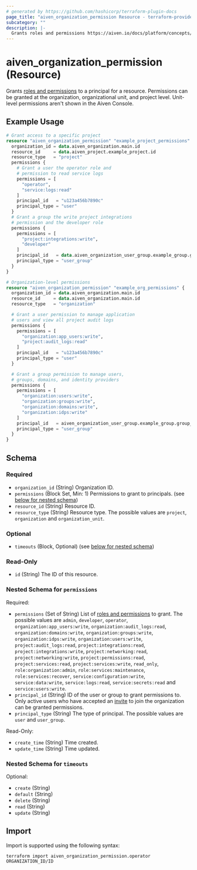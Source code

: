 ```yaml
---
# generated by https://github.com/hashicorp/terraform-plugin-docs
page_title: "aiven_organization_permission Resource - terraform-provider-aiven"
subcategory: ""
description: |-
  Grants roles and permissions https://aiven.io/docs/platform/concepts/permissions to a principal for a resource. Permissions can be granted at the organization, organizational unit, and project level. Unit-level permissions aren't shown in the Aiven Console.
---
```


# aiven_organization_permission (Resource)

Grants [roles and permissions](https://aiven.io/docs/platform/concepts/permissions) to a principal for a resource. Permissions can be granted at the organization, organizational unit, and project level. Unit-level permissions aren't shown in the Aiven Console.

## Example Usage

```terraform
# Grant access to a specific project
resource "aiven_organization_permission" "example_project_permissions" {
  organization_id = data.aiven_organization.main.id
  resource_id     = data.aiven_project.example_project.id
  resource_type   = "project"
  permissions {
    # Grant a user the operator role and 
    # permission to read service logs
    permissions = [
      "operator",
      "service:logs:read"
    ]
    principal_id   = "u123a456b7890c"
    principal_type = "user"
  }
  # Grant a group the write project integrations 
  # permission and the developer role 
  permissions {
    permissions = [
      "project:integrations:write",
      "developer"
    ]
    principal_id   = data.aiven_organization_user_group.example_group.group_id
    principal_type = "user_group"
  }
}

# Organization-level permissions
resource "aiven_organization_permission" "example_org_permissions" {
  organization_id = data.aiven_organization.main.id
  resource_id     = data.aiven_organization.main.id
  resource_type   = "organization"

  # Grant a user permission to manage application 
  # users and view all project audit logs
  permissions {
    permissions = [
      "organization:app_users:write",
      "project:audit_logs:read"
    ]
    principal_id   = "u123a456b7890c" 
    principal_type = "user"
  }

  # Grant a group permission to manage users,
  # groups, domains, and identity providers
  permissions {
    permissions = [
      "organization:users:write",
      "organization:groups:write",
      "organization:domains:write",
      "organization:idps:write"
    ]
    principal_id   = aiven_organization_user_group.example_group.group_id
    principal_type = "user_group"
  }
}
```

<!-- schema generated by tfplugindocs -->
## Schema

### Required

- `organization_id` (String) Organization ID.
- `permissions` (Block Set, Min: 1) Permissions to grant to principals. (see [below for nested schema](#nestedblock--permissions))
- `resource_id` (String) Resource ID.
- `resource_type` (String) Resource type. The possible values are `project`, `organization` and `organization_unit`.

### Optional

- `timeouts` (Block, Optional) (see [below for nested schema](#nestedblock--timeouts))

### Read-Only

- `id` (String) The ID of this resource.

<a id="nestedblock--permissions"></a>
### Nested Schema for `permissions`

Required:

- `permissions` (Set of String) List of [roles and permissions](https://aiven.io/docs/platform/concepts/permissions) to grant. The possible values are `admin`, `developer`, `operator`, `organization:app_users:write`, `organization:audit_logs:read`, `organization:domains:write`, `organization:groups:write`, `organization:idps:write`, `organization:users:write`, `project:audit_logs:read`, `project:integrations:read`, `project:integrations:write`, `project:networking:read`, `project:networking:write`, `project:permissions:read`, `project:services:read`, `project:services:write`, `read_only`, `role:organization:admin`, `role:services:maintenance`, `role:services:recover`, `service:configuration:write`, `service:data:write`, `service:logs:read`, `service:secrets:read` and `service:users:write`.
- `principal_id` (String) ID of the user or group to grant permissions to. Only active users who have accepted an [invite](https://aiven.io/docs/platform/howto/manage-org-users) to join the organization can be granted permissions.
- `principal_type` (String) The type of principal. The possible values are `user` and `user_group`.

Read-Only:

- `create_time` (String) Time created.
- `update_time` (String) Time updated.


<a id="nestedblock--timeouts"></a>
### Nested Schema for `timeouts`

Optional:

- `create` (String)
- `default` (String)
- `delete` (String)
- `read` (String)
- `update` (String)

## Import

Import is supported using the following syntax:

```shell
terraform import aiven_organization_permission.operator ORGANIZATION_ID/ID
```
